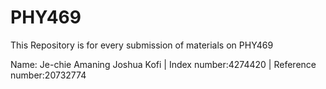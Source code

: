 # PHY469 
This Repository is for every submission of materials on PHY469

Name: Je-chie Amaning Joshua Kofi  |  Index number:4274420  |  Reference number:20732774
